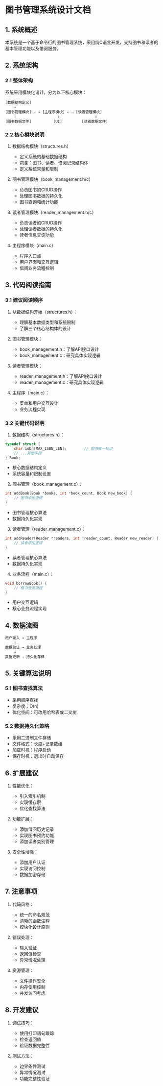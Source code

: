 # 图书管理系统设计文档

## 1. 系统概述

本系统是一个基于命令行的图书管理系统，采用纯C语言开发，支持图书和读者的基本管理功能以及借阅服务。

## 2. 系统架构

### 2.1 整体架构
系统采用模块化设计，分为以下核心模块：
```
[数据结构定义]
    ↓
[图书管理模块] ← → [主程序模块] ← → [读者管理模块]
    ↓                   ↓                ↓
[图书数据文件]          [UI]         [读者数据文件]
```

### 2.2 核心模块说明

1. 数据结构模块（structures.h）
   - 定义系统的基础数据结构
   - 包含：图书、读者、借阅记录结构体
   - 定义系统常量和限制

2. 图书管理模块（book_management.h/c）
   - 负责图书的CRUD操作
   - 处理图书数据的持久化
   - 图书查询和统计功能

3. 读者管理模块（reader_management.h/c）
   - 负责读者的CRUD操作
   - 处理读者数据的持久化
   - 读者信息查询功能

4. 主程序模块（main.c）
   - 程序入口点
   - 用户界面和交互逻辑
   - 借阅业务流程控制

## 3. 代码阅读指南

### 3.1 建议阅读顺序

1. 从数据结构开始（structures.h）：
   - 理解基本数据类型和系统限制
   - 了解三个核心结构体的设计

2. 图书管理模块：
   - book_management.h：了解API接口设计
   - book_management.c：研究具体实现逻辑

3. 读者管理模块：
   - reader_management.h：了解API接口设计
   - reader_management.c：研究具体实现逻辑

4. 主程序（main.c）：
   - 菜单和用户交互设计
   - 业务流程实现

### 3.2 关键代码说明

1. 数据结构（structures.h）：
```c
typedef struct {
    char isbn[MAX_ISBN_LEN];        // 图书唯一标识
    // ...其他字段
} Book;
```
- 核心数据结构定义
- 系统容量和限制设置

2. 图书管理（book_management.c）：
```c
int addBook(Book *books, int *book_count, Book new_book) {
    // 图书添加逻辑
}
```
- 图书管理核心算法
- 数据持久化实现

3. 读者管理（reader_management.c）：
```c
int addReader(Reader *readers, int *reader_count, Reader new_reader) {
    // 读者添加逻辑
}
```
- 读者管理核心算法
- 数据持久化实现

4. 业务流程（main.c）：
```c
void borrowBook() {
    // 借书业务流程
}
```
- 用户交互逻辑
- 核心业务流程实现

## 4. 数据流图

```
用户输入 → 主程序
    ↓
数据验证 → 业务处理
    ↓
数据更新 → 持久化存储
```

## 5. 关键算法说明

### 5.1 图书查找算法
- 采用顺序查找
- 复杂度：O(n)
- 优化空间：可改用哈希表或二叉树

### 5.2 数据持久化策略
- 采用二进制文件存储
- 文件格式：长度+记录数组
- 加载时机：程序启动
- 保存时机：退出时自动保存

## 6. 扩展建议

1. 性能优化：
   - 引入索引机制
   - 实现缓存层
   - 优化查找算法

2. 功能扩展：
   - 添加借阅历史记录
   - 实现图书预约功能
   - 添加读者类别管理

3. 安全性增强：
   - 添加用户认证
   - 实现访问控制
   - 数据加密存储

## 7. 注意事项

1. 代码风格：
   - 统一的命名规范
   - 清晰的函数注释
   - 模块化设计原则

2. 错误处理：
   - 输入验证
   - 返回值检查
   - 异常情况处理

3. 资源管理：
   - 文件操作安全
   - 内存使用控制
   - 并发访问考虑

## 8. 开发建议

1. 调试技巧：
   - 使用打印语句跟踪
   - 检查返回值
   - 验证数据完整性

2. 测试方法：
   - 边界条件测试
   - 异常情况测试
   - 功能完整性验证
